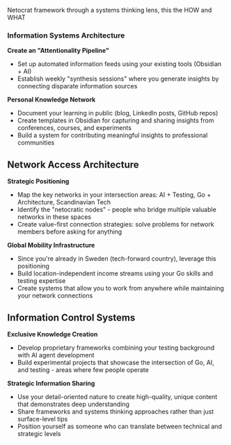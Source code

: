 
Netocrat framework through a systems thinking lens, this the HOW and WHAT
### Information Systems Architecture
**Create an "Attentionality Pipeline"**
- Set up automated information feeds using your existing tools (Obsidian + AI) 
- Establish weekly "synthesis sessions" where you generate insights by connecting disparate information sources

**Personal Knowledge Network**
- Document your learning in public (blog, LinkedIn posts, GitHub repos)
- Create templates in Obsidian for capturing and sharing insights from conferences, courses, and experiments
- Build a system for contributing meaningful insights to professional communities

## Network Access Architecture
**Strategic Positioning**
- Map the key networks in your intersection areas: AI + Testing, Go + Architecture, Scandinavian Tech
- Identify the "netocratic nodes" - people who bridge multiple valuable networks in these spaces
- Create value-first connection strategies: solve problems for network members before asking for anything

**Global Mobility Infrastructure**
- Since you're already in Sweden (tech-forward country), leverage this positioning
- Build location-independent income streams using your Go skills and testing expertise
- Create systems that allow you to work from anywhere while maintaining your network connections

## Information Control Systems
**Exclusive Knowledge Creation**
- Develop proprietary frameworks combining your testing background with AI agent development
- Build experimental projects that showcase the intersection of Go, AI, and testing - areas where few people operate

**Strategic Information Sharing**
- Use your detail-oriented nature to create high-quality, unique content that demonstrates deep understanding
- Share frameworks and systems thinking approaches rather than just surface-level tips
- Position yourself as someone who can translate between technical and strategic levels
